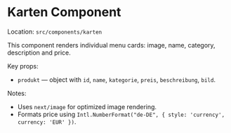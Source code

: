 # Karten Component

Location: `src/components/karten`

This component renders individual menu cards: image, name, category, description and price.

Key props:
- `produkt` — object with `id`, `name`, `kategorie`, `preis`, `beschreibung`, `bild`.

Notes:
- Uses `next/image` for optimized image rendering.
- Formats price using `Intl.NumberFormat("de-DE", { style: 'currency', currency: 'EUR' })`.
